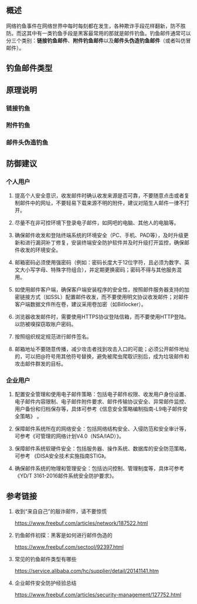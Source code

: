 ## 概述

网络钓鱼事件在网络世界中每时每刻都在发生，各种欺诈手段花样翻新，防不胜防。而这其中有一类钓鱼手段是黑客最常用的那就是邮件钓鱼。钓鱼邮件通常可以分三个类别：**链接钓鱼邮件**、**附件钓鱼邮件**以及**邮件头伪造钓鱼邮件**（或者叫仿冒邮件）。

## 钓鱼邮件类型



## 原理说明

### 链接钓鱼



### 附件钓鱼



### 邮件头伪造钓鱼



## 防御建议

### 个人用户

1. 提高个人安全意识，收发邮件时确认收发来源是否可靠，不要随意点击或者复制邮件中的网址，不要轻易下载来源不明的附件，建议对陌生人邮件一律不打开。

1. 尽量不在非可控环境下登录电子邮件，如网吧的电脑、其他人的电脑等。

1. 确保邮件收发和登陆终端系统的环境安全（PC、手机、PAD等），及时升级更新和进行漏洞补丁修复，安装终端安全防护软件并及时升级打开监控，确保邮件收发的环境安全。

1. 邮箱密码必须使用强密码（例如：密码长度大于12位字符，且必须为数字、英文大小写字母、特殊字符组合），并定期更换密码；密码不得与其他服务混用。

1. 如使用邮件客户端，确保客户端安装程序的安全性，按照邮件服务器支持的加密链接方式（如SSL）配置邮件收发，而不要使用明文协议收发邮件；对邮件客户端数据文件所在卷，建议采用卷加密（如Bitlocker）。

1. 浏览器收发邮件时，需要使用HTTPS协议登陆信箱，而不要使用HTTP登陆。以防被嗅探窃取账户密码。

1. 按照组织规定规范进行邮件签名。

1. 邮箱地址不要随意传播，减少攻击者找到攻击入口的可能；必须公开邮件地址的，可以把@符号用其他符号替换，避免被爬虫爬取识别后，成为垃圾邮件和攻击邮件群发的目标。

### 企业用户

1. 配置安全管理和使用电子邮件策略：包括电子邮件权限、收发用户身份设置、电子邮件内容限制、电子邮件附件要求、邮件传输协议安全、异常邮件监控、用户备份和归档保存等，具体可参考《信息安全策略编制指南-L9电子邮件安全策略》 。

1. 保障邮件系统所在的网络安全：包括网络结构安全、入侵防范和安全审计等，可参考《可管理的网络计划V4.0（NSA/IAD）》。

1. 保障邮件系统软硬件安全：包括服务器、操作系统、数据库的安全防范策略，可参考 《DISA安全技术实施指南STIG》。

1. 确保邮件系统的物理和管理安全：包括访问控制、管理制度等，具体可参考 《YD/T 3161-2016邮件系统安全防护要求》。

## 参考链接

1. 收到“来自自己”的敲诈邮件，请不要惊慌

    <https://www.freebuf.com/articles/network/187522.html>

1. 钓鱼邮件初探：黑客是如何进行邮件伪造的

    <https://www.freebuf.com/sectool/92397.html> 

1. 常见的钓鱼邮件类型有哪些

   <https://service.alibaba.com/hc/supplier/detail/20141141.htm> 

2. 企业邮件安全防护经验总结 

   <https://www.freebuf.com/articles/security-management/127752.html> 
